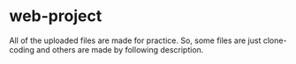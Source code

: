 # web-project

All of the uploaded files are made for practice. So, some files are just clone-coding and others are made by following description.
